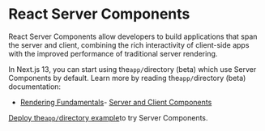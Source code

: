 # React Server Components

React Server Components allow developers to build applications that span the server and client, combining the rich interactivity of client-side apps with the improved performance of traditional server rendering.

In Next.js 13, you can start using the`app/`directory (beta) which use Server Components by default. Learn more by reading the`app/`directory (beta) documentation:

- [Rendering Fundamentals](https://beta.nextjs.org/docs/rendering/fundamentals)- [Server and Client Components](https://beta.nextjs.org/docs/rendering/server-and-client-components)

[Deploy the`app/`directory example](https://vercel.com/templates/next.js/app-directory)to try Server Components.
